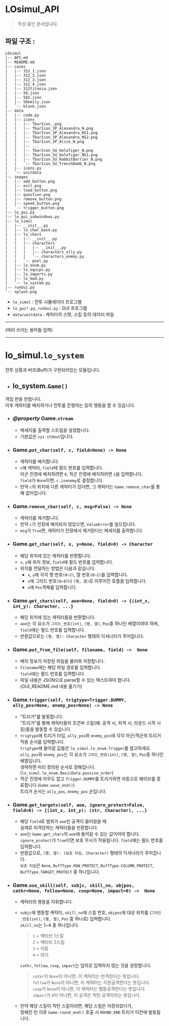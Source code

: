 # LOsimul_API

> 작성 중인 문서입니다.

## 파일 구조 :

```
LOsimul
|-- API.md
|-- README.md
|-- cases
|   |-- 312_1.json
|   |-- 312_2.json
|   |-- 312_3.json
|   |-- 312_4.json
|   |-- 312titania.json
|   |-- 58.json
|   |-- 582.json
|   |-- 58emily.json
|   `-- blank.json
|-- data
|   |-- code.py
|   |-- icons
|   |   |-- TbarIcon_.png
|   |   |-- TbarIcon_3P_Alexandra_N.png
|   |   |-- TbarIcon_3P_Alexandra_NS1.png
|   |   |-- TbarIcon_3P_Alexandra_NS2.png
|   |   |-- TbarIcon_3P_Alice_N.png
|   |   |-- ...
|   |   |-- TbarIcon_SU_HoloTiger_N.png
|   |   |-- TbarIcon_SU_HoloTiger_NS1.png
|   |   |-- TbarIcon_SU_RabbitBarrier_N.png
|   |   `-- TbarIcon_SU_TrenchBomb_N.png
|   |-- icons.py
|   `-- unitdata
|-- images
|   |-- add_button.png
|   |-- exit.png
|   |-- load_button.png
|   |-- question.png
|   |-- remove_button.png
|   |-- speed_button.png
|   `-- trigger_button.png
|-- lo_gui.py
|-- lo_gui_subwindows.py
|-- lo_simul
|   |-- __init__.py
|   |-- lo_char_base.py
|   |-- lo_chars
|   |   |-- __init__.py
|   |   |-- characters
|   |   |   |-- __init__.py
|   |   |   |-- characters_ally.py
|   |   |   `-- characters_enemy.py
|   |   `-- pool.py
|   |-- lo_enum.py
|   |-- lo_equips.py
|   |-- lo_imports.py
|   |-- lo_mod.py
|   `-- lo_system.py
|-- runGui.py
`-- splash.png
```

- `lo_simul` : 전투 시뮬레이터 프로그램
- `lo_gui*.py`, `runGui.py` : GUI 프로그램
- `data/unitdata` : 캐릭터의 스탯, 스킬 등의 데이터 파일

---

(여러 쓰이는 용어들 입력)

---

# lo_simul.`lo_system`

전투 상황과 버프(Buff)가 구현되어있는 모듈입니다.

- ## lo_system.`Game()`
게임 판을 만듭니다.  
이후 캐릭터를 배치하거나 전투를 진행햐는 등의 행동을 할 수 있습니다.
- ### _@property_ Game.`stream`
  - 메세지를 출력할 스트림을 설정합니다.
  - 기본값은 `sys.stdout`입니다.
- ### Game.`put_char(self, c, field=None) -> None`
  - 캐릭터를 배치합니다.
  - `c`에 캐릭터, `field`에 필드 번호를 입력합니다.   
    아군 진영에 배치하려면 `0`, 적군 진영에 배치하려면 `1`을 입력합니다.    
    `field`가 `None`이면, `c.isenemy`로 결정합니다.
  - 만약 `c`의 위치에 다른 캐릭터가 있다면, 그 캐릭터는 `Game.remove_char`를 통해 없어집니다.
- ### Game.`remove_char(self, c, msg=False) -> None`
  - 캐릭터를 제거합니다.
  - 만약 `c`가 전장에 배치되지 않았으면, `ValueError`를 일으킵니다.
  - `msg`가 `True`면, 캐릭터가 전장에서 제거된다는 메세지를 출력합니다.
- ### Game.`get_char(self, x, y=None, field=0) -> Character`
  - 해당 위치에 있는 캐릭터를 반환합니다.
  - `x`, `y`에 위치 정보, `field`에 필드 번호를 입력합니다.
  - 위치를 전달하는 방법은 다음과 같습니다.
    - `x`, `y`에 각각 행 번호`(0~2)`, 열 번호`(0~2)`를 입력합니다.
    - `x`에 그리드 번호`(0~8)`나 `(행, 열)`로 이루어진 튜플을 입력합니다.
    - `x`에 `Pos`객체를 입력합니다.
- ### Game.`get_chars(self, aoe=None, field=0) -> {(int_x, int_y): Character, ...}`
  - 해당 위치에 있는 캐릭터들을 반환합니다.
  - `aoe`는 각 요소가 `그리드_번호(int)`, `(행, 열)`, `Pos`중 하나인 배열이여야 하며,   
    `field`에는 필드 번호를 입력합니다.
  - 반환값으로는 `(행, 열): Character` 형태의 딕셔너리가 주어집니다.
- ### Game.`put_from_file(self, filename, field) ->  None`
  - 배치 정보가 저장된 파일을 불러와 저장합니다.
  - `filename`에는 해당 파일 경로를 입력합니다.    
    `field`에는 필드 번호를 입력합니다.
  - 파일 내용은 JSON으로 parse할 수 있는 텍스트여야 합니다. (GUI_README.md 내용 옮기기)
- ### Game.`trigger(self, trigtype=Trigger.DUMMY, ally_pos=None, enemy_pos=None) -> None`
  - "트리거"를 발동합니다.    
    "트리거"를 통해 캐릭터들의 조건부 스킬(예: 공격 시, 피격 시, 라운드 시작 시 등)들을 발동할 수 있습니다.
  - `trigtype`에 트리거 타입, `ally_pos`와 `enemy_pos`에 각각 아군/적군의 트리거 적용 순서를 입력합니다.    
    `trigtype`에 들어갈 값들은 `lo_simul.lo_enum.Trigger`를 참고하세요.    
    `ally_pos`와 `enemy_pos`는 각 요소가 `그리드_번호(int)`, `(행, 열)`, `Pos`중 하나인 배열입니다.   
    생략하면 미리 정의된 순서로 정해집니다. (`lo_simul.lo_enum.BasicData.passive_order`)
  - 적군 진영에 아무도 없고 `Trigger.DUMMY`를 트리거하면 자동으로 웨이브를 종료합니다.(`Game.wave_end()`)   
    트리거 순서는 `ally_pos`, `enemy_pos` 순입니다.
- ### Game.`get_targets(self, aoe, ignore_protect=False, field=0) -> {(int_x, int_y): (str, Character), ...}`
  - 해당 `field`로 범위가 `aoe`인 공격이 들어왔을 때    
    실제로 피격당하는 캐릭터들을 반환합니다.
  - `aoe`는 `Game.get_chars`의 `aoe`에 들어갈 수 있는 값이어야 합니다.    
    `ignore_protect`가 `True`이면 보호 무시가 적용됩니다. `field`에는 필드 번호를 입력합니다.
  - 반환값으로, `(행, 열): (보호 타입, Character)` 형태의 딕셔너리가 주어집니다.   
    `보호 타입`은 `None`, `BuffType.ROW_PROTECT`, `BuffType.COLUMN_PROTECT`, `BuffType.TARGET_PROTECT` 중 하나입니다.
- ### Game.`use_skill(self, subjc, skill_no, objpos, catkr=None, follow=None, coop=None, impact=0) ->  None`
  - 캐릭터의 행동을 지휘합니다.
  - `subjc`에 행동할 캐릭터, `skill_no`에 스킬 번호, `objpos`에 대상 위치를
  (`그리드_번호(int)`, `(행, 열)`, `Pos` 중 하나로) 입력합니다.    
    `skill_no`는 1~4 중 하나입니다.
    > `1` = 액티브 1스킬  
      `2` = 액티브 2스킬  
      `3` = 이동  
      `4` = 대기
    
    `catkr`, `follow`, `coop`, `impact`는 임의로 입력하지 않는 것을 권장합니다.
    > `catkr`이 `None`이 아니면, 이 캐릭터는 반격한다는 뜻입니다.  
      `follow`가 `None`이 아니면, 이 캐릭터는 지원공격한다는 뜻입니다.   
      `coop`가 `None`이 아니면, 이 캐릭터는 협동공격한다는 뜻입니다.   
      `impact`가 `0`이 아니면, 이 공격은 착탄 공격이라는 뜻입니다.
  - 만약 해당 스킬이 착탄 스킬이라면, 해당 스킬은 저장되었다가,   
    정해진 턴 이후 `Game.round_end()` 호출 시 `ROUND_END` 트리거 이전에 발동됩니다. 